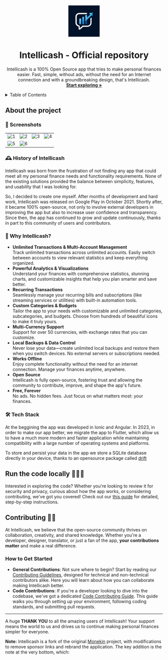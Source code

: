 <!-- PROJECT LOGO -->
<br />
<div align="center">
  <a href="https://github.com/othneildrew/Best-README-Template">
    <img src="assets/resources/appIcon.png"  alt="App Icon" width="100" height="100">
  </a>

  <h1 align="center">Intellicash - Official repository</h1>

  <p align="center">
    Intellicash is a 100% Open Source app that tries to make personal finances easier. Fast, simple, without ads, without the need for an Internet connection and with a groundbreaking design, that's Intellicash.
    <br />
    <a href="#about-the-project"><strong>Start exploring »</strong></a>
    <br />
  </p>
</div>

<!-- TABLE OF CONTENTS -->
<details>
  <summary>Table of Contents</summary>
  <ol>
    <li>
      <a href="#about-the-project">About The Project</a>
      <ul>
        <li><a href="#why-intellicash">Why Intellicash?</a></li>
        <li><a href="#tech-stack">Tech Stack</a></li>
      </ul>
    </li>
    <li>
      <a href="#run-the-code-locally-">Run the code locally</a>
      <ul>
        <li><a href="#prerequisites">Prerequisites</a></li>
        <li><a href="#installation">Installation</a></li>
      </ul>
    </li>
        <li>
      <a href="#contributing-">Contributing</a>
      <ul>
        <li><a href="#how-to-get-started">How to get started</a></li>
        <li><a href="#why-to-contribute">Why to contribute?</a></li>
      </ul>
    </li>
  </ol>
</details>

## About the project

### 📸 Screenshots

|                                                                                                                    |                                                                                                                    |                                                                                                                    |                                                                                                                    |
| :----------------------------------------------------------------------------------------------------------------: | :----------------------------------------------------------------------------------------------------------------: | :----------------------------------------------------------------------------------------------------------------: | :----------------------------------------------------------------------------------------------------------------: |
| ![1](https://github.com/enrique-lozano/Monekin/blob/main/app-marketplaces/screenshots/en/Mockups/Diapositiva1.PNG) | ![2](https://github.com/enrique-lozano/Monekin/blob/main/app-marketplaces/screenshots/en/Mockups/Diapositiva2.PNG) | ![3](https://github.com/enrique-lozano/Monekin/blob/main/app-marketplaces/screenshots/en/Mockups/Diapositiva3.PNG) | ![4](https://github.com/enrique-lozano/Monekin/blob/main/app-marketplaces/screenshots/en/Mockups/Diapositiva4.PNG) |
| ![5](https://github.com/enrique-lozano/Monekin/blob/main/app-marketplaces/screenshots/en/Mockups/Diapositiva5.PNG) | ![6](https://github.com/enrique-lozano/Monekin/blob/main/app-marketplaces/screenshots/en/Mockups/Diapositiva6.PNG) |

### 🕰 History of Intellicash

Intellicash was born from the frustration of not finding any app that could meet all my personal finance needs and functionality requirements. None of the existing solutions provided the balance between simplicity, features, and usability that I was looking for.

So, I decided to create one myself. After months of development and hard work, Intellicash was released on Google Play in October 2021. Shortly after, it became 100% open-source, not only to involve external developers in improving the app but also to increase user confidence and transparency. Since then, the app has continued to grow and update continuously, thanks in part to this community of users and contributors.

### 🌟 Why Intellicash? 

- **Unlimited Transactions & Multi-Account Management**  
  Track unlimited transactions across unlimited accounts. Easily switch between accounts to view relevant statistics and keep everything organized.  
- **Powerful Analytics & Visualizations**  
  Understand your finances with comprehensive statistics, stunning charts, and customizable insights that help you plan smarter and save better.  
- **Recurring Transactions**  
  Seamlessly manage your recurring bills and subscriptions (like streaming services or utilities) with built-in automation tools.  
- **Custom Categories & Budgets**  
  Tailor the app to your needs with customizable and unlimited categories, subcategories, and budgets. Choose from hundreds of beautiful icons to make it truly yours.  
- **Multi-Currency Support**  
  Support for over 50 currencies, with exchange rates that you can customize.
- **Local Backups & Data Control**  
  Never lose your data—create unlimited local backups and restore them when you switch devices. No external servers or subscriptions needed.
- **Works Offline**  
  Enjoy complete functionality without the need for an internet connection. Manage your finances anytime, anywhere.  
- **Open Source**  
  Intellicash is fully open-source, fostering trust and allowing the community to contribute, improve, and shape the app's future.  
- **Free, Forever**  
  No ads. No hidden fees. Just focus on what matters most: your finances. 

### 🛠 Tech Stack

At the beggining the app was developed in Ionic and Angular. In 2023, in order to make our app better, we migrate the app to Flutter, which allow us to have a much more modern and faster application while maintaining compatibility with a large number of operating systems and platforms.

To store and persist your data in the app we store a SQLite database directly in your device, thanks to an opensource package called [drift](https://github.com/simolus3/drift)

## Run the code locally 🚀🧑‍💻

Interested in exploring the code? Whether you're looking to review it for security and privacy, curious about how the app works, or considering contributing, we've got you covered! Check out our [this guide](https://github.com/enrique-lozano/Monekin/blob/main/docs/RUN_THE_CODE_LOCALLY.md) for detailed, step-by-step instructions.

## Contributing 🙋🏻

At Intellicash, we believe that the open-source community thrives on collaboration, creativity, and shared knowledge. Whether you're a developer, designer, translator, or just a fan of the app, **your contributions matter** and make a real difference.

### How to Get Started

- **General Contributions**: Not sure where to begin? Start by reading our [Contributing Guidelines](https://github.com/enrique-lozano/Monekin/blob/main/CONTRIBUTING.md), designed for technical and non-technical contributors alike. Here you will learn about how you can collaborate making Intellicash better.
- **Code Contributions**: If you're a developer looking to dive into the codebase, we've got a dedicated [Code Contributing Guide](https://github.com/enrique-lozano/Monekin/blob/main/docs/CODE_CONTRIBUTING.md). This guide walks you through setting up your environment, following coding standards, and submitting pull requests.

---

A huge **THANK YOU** to all the amazing users of Intellicash! Your support means the world to us and drives us to continue making personal finances simpler for everyone.

**Note:** Intellicash is a fork of the original [Monekin](https://github.com/enrique-lozano/Monekin) project, with modifications to remove sponsor links and rebrand the application.
The key addition is the note at the very bottom, which:
